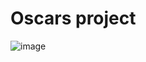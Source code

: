 # Oscars project

![image](https://github.com/davidfernandez1619/ETL_project/assets/38441372/7542b7aa-9538-4b84-97d9-3a232d7be786)

